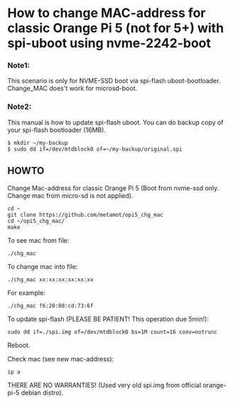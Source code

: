 # How to change MAC-address for classic Orange Pi 5 (not for 5+) with spi-uboot using nvme-2242-boot

### Note1:

This scenario is only for NVME-SSD boot via spi-flash uboot-bootloader. Change_MAC does't work for microsd-boot.

### Note2: 

This manual is how to update spi-flash uboot. You can do backup copy of your spi-flash bootloader (16MB).

    $ mkdir ~/my-backup
    $ sudo dd if=/dev/mtdblock0 of=~/my-backup/original.spi

## HOWTO

Change Mac-address for classic Orange Pi 5 (Boot from nvme-ssd only. Change mac from micro-sd is not applied).

    cd ~
    git clone https://github.com/metamot/opi5_chg_mac
    cd ~/opi5_chg_mac/
    make


To see mac from file:
    
    ./chg_mac

To change mac into file:

    ./chg_mac xx:xx:xx:xx:xx:xx

For example:

    ./chg_mac f6:20:08:cd:73:6f

To update spi-flash (PLEASE BE PATIENT! This operation due 5min!):

    sudo dd if=./spi.img of=/dev/mtdblock0 bs=1M count=16 conv=notrunc

Reboot.

Check mac (see new mac-address):

    ip a

THERE ARE NO WARRANTIES!
(Used very old spi.img from official orange-pi-5 debian distro).
